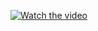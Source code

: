 [![Watch the video](https://img.youtube.com/vi/BzAdXyPYKQo/hqdefault.jpg)](https://www.youtube.com/watch?v=BzAdXyPYKQo)
